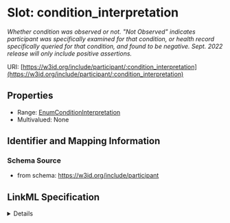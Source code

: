 # Slot: condition_interpretation
_Whether condition was observed or not. "Not Observed" indicates participant was specifically examined for that condition, or health record specifically queried for that condition, and found to be negative. Sept. 2022 release will only include positive assertions._


URI: [https://w3id.org/include/participant/:condition_interpretation](https://w3id.org/include/participant/:condition_interpretation)



<!-- no inheritance hierarchy -->




## Properties

* Range: [EnumConditionInterpretation](EnumConditionInterpretation.md)
* Multivalued: None







## Identifier and Mapping Information







### Schema Source


* from schema: https://w3id.org/include/participant




## LinkML Specification

<details>
```yaml
name: condition_interpretation
definition_uri: include:condition_interpretation
description: Whether condition was observed or not. "Not Observed" indicates participant
  was specifically examined for that condition, or health record specifically queried
  for that condition, and found to be negative. Sept. 2022 release will only include
  positive assertions.
title: Condition Interpretation
from_schema: https://w3id.org/include/participant
rank: 1000
alias: condition_interpretation
domain_of:
- Condition
range: enum_condition_interpretation

```
</details>